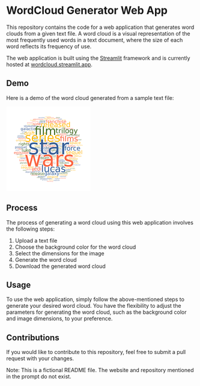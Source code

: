 # WordCloud Generator Web App

This repository contains the code for a web application that generates word clouds from a given text file. A word cloud is a visual representation of the most frequently used words in a text document, where the size of each word reflects its frequency of use.

The web application is built using the [Streamlit](https://streamlit.io/) framework and is currently hosted at [wordcloud.streamlit.app](wordcloud.streamlit.app).

## Demo

Here is a demo of the word cloud generated from a sample text file:

![Word Cloud Generator demo](demo.png)

## Process

The process of generating a word cloud using this web application involves the following steps:

1. Upload a text file
2. Choose the background color for the word cloud
3. Select the dimensions for the image
4. Generate the word cloud
5. Download the generated word cloud

## Usage

To use the web application, simply follow the above-mentioned steps to generate your desired word cloud. You have the flexibility to adjust the parameters for generating the word cloud, such as the background color and image dimensions, to your preference.

## Contributions

If you would like to contribute to this repository, feel free to submit a pull request with your changes.

Note: This is a fictional README file. The website and repository mentioned in the prompt do not exist.

